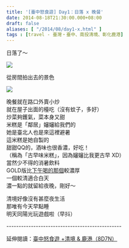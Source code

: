 ```yaml
---
title: '[臺中怒食遊] Day1：日落 x 晚餐'
date: 2014-08-18T21:30:00.000+08:00
draft: false
aliases: [ "/2014/08/day1-x.html" ]
tags : [travel - 臺灣・臺中、南投清境、彰化鹿港]
---
```


日落了～  

[![](https://4.bp.blogspot.com/-u4886id3QA8/XEwRljB8KyI/AAAAAAAAGa4/gye1qBlR3CswuUtTrVL5Q8kT7DMZB_gIwCLcBGAs/s640/14422353991_246abd7bd9_z.jpg)](https://4.bp.blogspot.com/-u4886id3QA8/XEwRljB8KyI/AAAAAAAAGa4/gye1qBlR3CswuUtTrVL5Q8kT7DMZB_gIwCLcBGAs/s1600/14422353991_246abd7bd9_z.jpg)

從房間拍出去的景色  

[![](https://3.bp.blogspot.com/-FXZbYU5SbKM/XEwRpRdr8HI/AAAAAAAAGa8/XtVKx7Fr2Y82ekSwPxc7_jzLwNRPviHagCLcBGAs/s640/14239118599_32294b24f6_z.jpg)](https://3.bp.blogspot.com/-FXZbYU5SbKM/XEwRpRdr8HI/AAAAAAAAGa8/XtVKx7Fr2Y82ekSwPxc7_jzLwNRPviHagCLcBGAs/s1600/14239118599_32294b24f6_z.jpg)

晚餐就在路口外賣小炒  
就在屋子出面的檯吃（沒有蚊子，多好）  
炒菜夠鑊氣，菜本身又甜  
米糕是「鄰居」嬸嬸給我們的  
她是臺北人也是來這裡避暑  
這米糕是她自製的  
甜甜QQ的，酒味也很香濃，好吃！  
（稱為「古早味米糕」，因為嬸嬸比我更古早 XD）  
當然少不得的消暑飲料  
GOLD版比[下午喝的那個](http://www.hidie.net/2014/08/day1suntory-7-select-beer.html)較濃厚  
一個較清適合白天  
濃一點的就留給夜晚，剛好～  
  
清境好像沒有甚麼夜生活  
那唯有今天早點睡  
明天同陽光玩遊戲啦（早抖）  
  
\-----------------------------------------------  
  
延伸閱讀：[臺中怒食遊 +清境 & 鹿港（8D7N）](http://www.hidie.net/2014/09/8d7n.html)